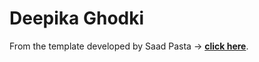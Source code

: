# Deepika Ghodki

From the template developed by Saad Pasta -> **[click here](https://developerfolio.js.org/)**.